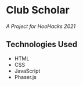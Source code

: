 # Club Scholar
<i>A Project for HooHacks 2021</i>

## Technologies Used
- HTML
- CSS
- JavaScript
- Phaser.js
